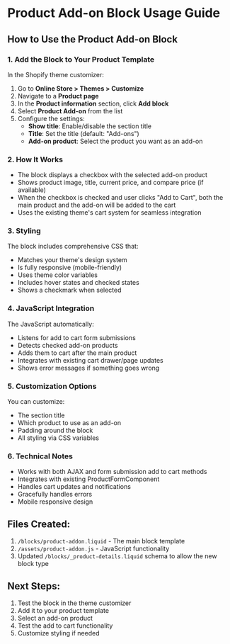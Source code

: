 # Product Add-on Block Usage Guide

## How to Use the Product Add-on Block

### 1. Add the Block to Your Product Template

In the Shopify theme customizer:

1. Go to **Online Store > Themes > Customize**
2. Navigate to a **Product page**
3. In the **Product information** section, click **Add block**
4. Select **Product Add-on** from the list
5. Configure the settings:
   - **Show title**: Enable/disable the section title
   - **Title**: Set the title (default: "Add-ons")
   - **Add-on product**: Select the product you want as an add-on

### 2. How It Works

- The block displays a checkbox with the selected add-on product
- Shows product image, title, current price, and compare price (if available)
- When the checkbox is checked and user clicks "Add to Cart", both the main product and the add-on will be added to the cart
- Uses the existing theme's cart system for seamless integration

### 3. Styling

The block includes comprehensive CSS that:
- Matches your theme's design system
- Is fully responsive (mobile-friendly)
- Uses theme color variables
- Includes hover states and checked states
- Shows a checkmark when selected

### 4. JavaScript Integration

The JavaScript automatically:
- Listens for add to cart form submissions
- Detects checked add-on products
- Adds them to cart after the main product
- Integrates with existing cart drawer/page updates
- Shows error messages if something goes wrong

### 5. Customization Options

You can customize:
- The section title
- Which product to use as an add-on
- Padding around the block
- All styling via CSS variables

### 6. Technical Notes

- Works with both AJAX and form submission add to cart methods
- Integrates with existing ProductFormComponent
- Handles cart updates and notifications
- Gracefully handles errors
- Mobile responsive design

## Files Created:

1. `/blocks/product-addon.liquid` - The main block template
2. `/assets/product-addon.js` - JavaScript functionality
3. Updated `/blocks/_product-details.liquid` schema to allow the new block type

## Next Steps:

1. Test the block in the theme customizer
2. Add it to your product template
3. Select an add-on product
4. Test the add to cart functionality
5. Customize styling if needed
